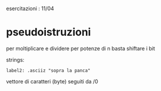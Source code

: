 esercitazioni : 
11/04

# pseudoistruzioni

per moltiplicare e dividere per potenze di n basta shiftare i bit

strings: 
```armasm
label2: .asciiz "sopra la panca"
```
vettore di caratteri (byte) seguiti da /0

